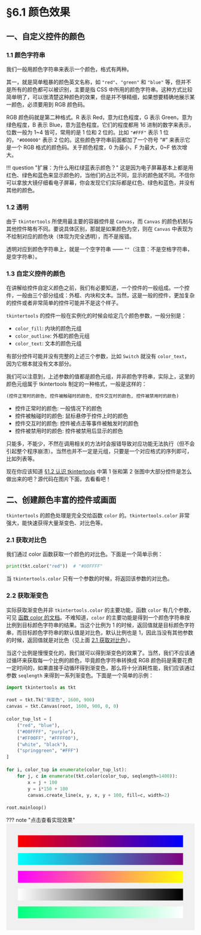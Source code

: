 §6.1 颜色效果
============

一、自定义控件的颜色
------------------

### 1.1 颜色字符串

我们一般用颜色字符串来表示一个颜色，格式有两种。

其一，就是简单粗暴的颜色英文名称，如 `"red"`、`"green"` 和 `"blue"` 等，但并不是所有的颜色都可以被识别，主要是指 CSS 中所用的颜色字符串。这种方式比较简单明了，可以很清楚这种颜色的效果，但是并不够精细，如果想要精确地展示某一颜色，必须要用到 RGB 颜色码。

RGB 颜色码就是第二种格式。R 表示 Red，意为红色程度，G 表示 Green，意为绿色程度，B 表示 Blue，意为蓝色程度。它们的程度都用 16 进制的数字来表示，位数一般为 1~4 皆可，常用的是 1 位和 2 位的。比如 `"#FFF"` 表示 1 位的，`"#000000"` 表示 2 位的。这些颜色字符串前面都加了一个符号 “#” 来表示它是一个 RGB 格式的颜色码。关于颜色程度，0 为最小，F 为最大，0~F 依次增大。

!!! question "扩展：为什么用红绿蓝表示颜色？"
    这是因为电子屏幕基本上都是用红色、绿色和蓝色来显示颜色的，当他们的占比不同，显示的颜色就不同。不信你可以拿放大镜仔细看电子屏幕，你会发现它们实际都是红色、绿色和蓝色，并没有其他的颜色。

### 1.2 透明

由于 `tkintertools` 所使用最主要的容器控件是 `Canvas`，而 `Canvas` 的颜色机制与其他控件略有不同。要说具体区别，那就是如果颜色为空，则在 `Canvas` 中表现为不绘制对应的颜色块（体现为完全透明），而不是报错。

透明对应到颜色字符串上，就是一个空字符串 —— `""`（注意：不是空格字符串，是空字符串）。

### 1.3 自定义控件的颜色

在讲解给控件自定义颜色之前，我们有必要知道，一个控件的一般组成。一个控件，一般由三个部分组成：外框、内块和文本。当然，这是一般的控件，更加复杂的控件或者非常简单的控件可能并不是这个样子。

`tkintertools` 的控件一般在实例化的时候会给定几个颜色参数，一般分别是：

* `color_fill`: 内块的颜色元组
* `color_outline`: 外框的颜色元组
* `color_text`: 文本的颜色元组

有部分控件可能并没有完整的上述三个参数，比如 `Switch` 就没有 `color_text`，因为它根本就没有文本部分。

我们可以注意到，上述参数的值都是颜色元组，并非颜色字符串，实际上，这里的颜色元组属于 tkintertools 制定的一种格式，一般是这样的：

```python
(控件正常时的颜色, 控件被触碰时的颜色, 控件交互时的颜色, 控件被禁用时的颜色)
```

* 控件正常时的颜色: 一般情况下的颜色
* 控件被触碰时的颜色: 鼠标悬停于控件上时的颜色
* 控件交互时的颜色: 控件被点击等事件被触发时的颜色
* 控件被禁用时的颜色: 控件被禁用后显示的颜色

只能多，不能少，不然在调用相关的方法时会报错导致对应功能无法执行（但不会引起整个程序崩溃）。当然也并不一定是元组，只要是一个对应格式的序列即可，比如列表等。

现在你应该知道 [§1.2 认识 tkintertools](./1-2.md) 中第 1 张和第 2 张图中大部分控件是怎么做出来的吧？源代码在图片下面，去看看吧！

二、创建颜色丰富的控件或画面
--------------------------

`tkintertools` 的颜色处理是完全交给函数 `color` 的。`tkintertools.color` 非常强大，能快速获得大量渐变色、对比色等。

### 2.1 获取对比色

我们通过 color 函数获取一个颜色的对比色。下面是一个简单示例：

```python
print(tkt.color("red"))  # "#00FFFF"
```

当 `tkintertools.color` 只有一个参数的时候，将返回该参数的对比色。

### 2.2 获取渐变色

实际获取渐变色并非 `tkintertools.color` 的主要功能，函数 `color` 有几个参数，可见 [函数 color 的文档](../documents/main.md#02-color)。不难知道，`color` 的主要功能是得到一个颜色字符串按比例到目标颜色字符串的结果。当这个比例为 1 的时候，返回值就是目标颜色字符串，而目标颜色字符串的默认值是对比色，默认比例也是 1，因此当没有其他参数的时候，返回值就是对比色（见上面 [2.1 获取对比色](#21-获取对比色)）。

当这个比例是慢慢变化的，我们就可以得到渐变色的效果了。当然，我们不应该通过循环来获取每一个比例的颜色，毕竟颜色字符串转换成 RGB 颜色码是需要花费一定时间的，如果直接手动循环得到渐变色，那么将十分消耗性能，我们应该通过参数 `seqlength` 来得到一系列渐变色。下面是一个简单的示例：

```python
import tkintertools as tkt

root = tkt.Tk("渐变色", 1600, 900)
canvas = tkt.Canvas(root, 1600, 900, 0, 0)

color_tup_lst = [
    ("red", "blue"),
    ("#00FFFF", "purple"),
    ("#FF00FF", "#FFFF00"),
    ("white", "black"),
    ("springgreen", "#FFF")
]

for i, color_tup in enumerate(color_tup_lst):
    for j, c in enumerate(tkt.color(color_tup, seqlength=1400)):
        x = j + 100
        y = i*150 + 100
        canvas.create_line(x, y, x, y + 100, fill=c, width=2)

root.mainloop()
```

??? note "点击查看实现效果"
    ![png](images/6.1-2.2-1.png)

<!-- ### 2.3 color 函数的高级操作

当然，这一系列颜色之间的 RGB 码是等差的，我们也可以设置非等差的，来得到一些不同的效果：

```python

```

??? note "点击查看实现效果"
    ![png](images/6.1-2.2-2.png) -->
